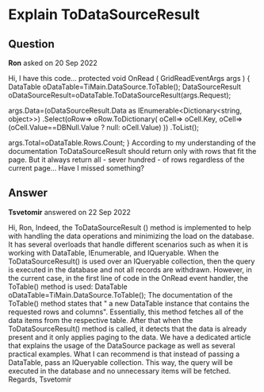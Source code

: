 # Explain ToDataSourceResult

## Question

**Ron** asked on 20 Sep 2022

Hi, I have this code... protected void OnRead ( GridReadEventArgs args ) {
DataTable oDataTable=TiMain.DataSource.ToTable();
DataSourceResult oDataSourceResult=oDataTable.ToDataSourceResult(args.Request);

args.Data=(oDataSourceResult.Data as IEnumerable<Dictionary<string, object>>)
.Select(oRow=> oRow.ToDictionary(
oCell=> oCell.Key,
oCell=> (oCell.Value==DBNull.Value ? null: oCell.Value)
))
.ToList();

args.Total=oDataTable.Rows.Count;
} According to my understanding of the documentation ToDataSourceResult should return only with rows that fit the page. But it always return all - sever hundred - of rows regardless of the current page... Have I missed something?

## Answer

**Tsvetomir** answered on 22 Sep 2022

Hi, Ron, Indeed, the ToDataSourceResult () method is implemented to help with handling the data operations and minimizing the load on the database. It has several overloads that handle different scenarios such as when it is working with DataTable, IEnumerable, and IQueryable. When the ToDataSourceResult() is used over an IQueryable collection, then the query is executed in the database and not all records are withdrawn. However, in the current case, in the first line of code in the OnRead event handler, the ToTable() method is used: DataTable oDataTable=TiMain.DataSource.ToTable(); The documentation of the ToTable() method states that " a new DataTable instance that contains the requested rows and columns". Essentially, this method fetches all of the data items from the respective table. After that when the ToDataSourceResult() method is called, it detects that the data is already present and it only applies paging to the data. We have a dedicated article that explains the usage of the DataSource package as well as several practical examples. What I can recommend is that instead of passing a DataTable, pass an IQueryable collection. This way, the query will be executed in the database and no unnecessary items will be fetched. Regards, Tsvetomir
